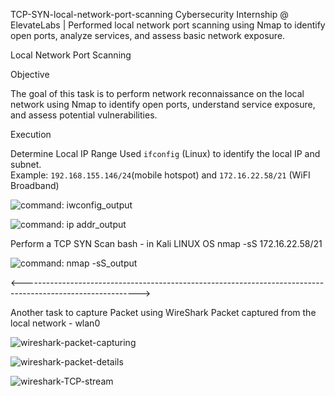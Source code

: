 TCP-SYN-local-network-port-scanning
Cybersecurity Internship @ ElevateLabs | Performed local network port scanning using Nmap to identify open ports, analyze services, and assess basic network exposure.

Local Network Port Scanning

Objective

The goal of this task is to perform network reconnaissance on the local network using Nmap to identify open ports, understand service exposure, and assess potential vulnerabilities.

Execution

Determine Local IP Range
Used `ifconfig` (Linux) to identify the local IP and subnet.  
Example: `192.168.155.146/24`(mobile hotspot) and `172.16.22.58/21` (WiFI Broadband)





![command: iwconfig_output](https://github.com/user-attachments/assets/2f307eef-eaa0-483c-8747-f9529f4935b2)






![command:  ip addr_output](https://github.com/user-attachments/assets/abef9586-b914-4a78-8e81-b9224908186f)


Perform a TCP SYN Scan
bash - in Kali LINUX OS
nmap -sS 172.16.22.58/21





![command: nmap -sS_output](https://github.com/user-attachments/assets/b60d20cb-158a-4b6e-8126-7ec7df317e0d)








<----------------------------------------------------------------------------------------------------------->








Another task to capture Packet using WireShark
Packet captured from the local network - wlan0





![wireshark-packet-capturing](https://github.com/user-attachments/assets/44966f44-b58f-47d5-8539-5438824d77c5)






![wireshark-packet-details](https://github.com/user-attachments/assets/de2aa1ff-b554-4e2f-9b4f-8181d22054b7)


![wireshark-TCP-stream](https://github.com/user-attachments/assets/2f0db210-3610-4858-9a6a-5cec6642a9f0)

